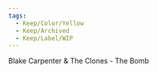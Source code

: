 ```yaml
---
tags:
  - Keep/Color/Yellow
  - Keep/Archived
  - Keep/Label/WIP
---
```


Blake Carpenter & The Clones - The Bomb
